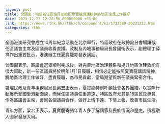 ```yaml
---
layout: post
title: 曾國衞：相信新任區議員能按照夏寶龍講話精神將地區治理工作做好
date: 2023-12-22 12:28:56.000000000 +08:00
link: https://news.rthk.hk/rthk/ch/component/k2/1733389-20231222.htm
categories: rthk
---
```


全國港澳研究會成立10周年紀念活動在北京舉行，特區政府在政總設分會場讓候任區議會主席及區議員收看直播。政制及內地事務局局長曾國衞表示，副總理丁薛祥作出重要批示，港澳辦主任夏寶龍亦發表講話。

曾國衞表示，區議會選舉順利完成後，對完善地區治理體系和提升地區治理效能有很大幫助，新一任區議員將於明年1月1日履職，相信必定能按照夏寶龍講話精神，將地區治理工作做好，盡責履職，為市民貢獻，當局期望與新任議員緊密合作。

署理民政及青年事務局局長梁宏正表示，夏寶龍特別呼籲社會各界團結，以實際行動展示愛國愛港新面貌，而候任區議員任重道遠，特區政府尤其是18區民政專員作為區議會主席，會同各個議員合作，做好上情下達、下情上報，改善市民生活。

青年方面，梁宏正表示，夏寶龍寄語年青人多了解國家及民族情況和歷史，積極融入國家發展大局。
